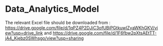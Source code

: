 # Data_Analytics_Model

The relevant Excel file should be downloaded from : https://drive.google.com/file/d/1qPZ4P2DJiC3ofUBiPGtkuwIZyaWKhGKV/view?usp=drive_link   and  https://drive.google.com/file/d/1F6fbw2pXtsAEtTT-jA4_Kjebz0SWhsgo/view?usp=sharing
